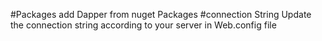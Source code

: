 #Packages
add Dapper from nuget Packages 
#connection String
Update the connection string according to your server in Web.config file 
<connectionStrings>
		<add name ="conn" connectionString="Data Source=ASAD-KAMAL;Initial Catalog=WadE16;Integrated Security=True;" providerName="System.Data.SqlClient" />
</connectionStrings>
